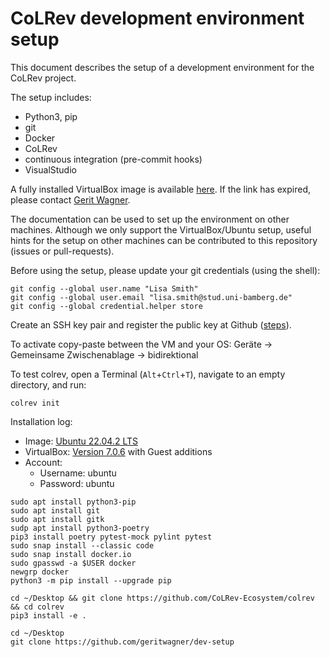 # CoLRev development environment setup

This document describes the setup of a development environment for the CoLRev project.

The setup includes:
- Python3, pip
- git
- Docker
- CoLRev
- continuous integration (pre-commit hooks)
- VisualStudio

A fully installed VirtualBox image is available [here](https://gigamove.rwth-aachen.de/de/download/9453143c22408f2757dfd9946ec2fe0a). If the link has expired, please contact [Gerit Wagner](mailto:gerit.wagner@uni-bamberg.de).

The documentation can be used to set up the environment on other machines.
Although we only support the VirtualBox/Ubuntu setup, useful hints for the setup on other machines can be contributed to this repository (issues or pull-requests).

Before using the setup, please update your git credentials (using the shell):

```
git config --global user.name "Lisa Smith"
git config --global user.email "lisa.smith@stud.uni-bamberg.de"
git config --global credential.helper store
```

Create an SSH key pair and register the public key at Github ([steps](https://docs.github.com/en/authentication/connecting-to-github-with-ssh/generating-a-new-ssh-key-and-adding-it-to-the-ssh-agent)).


To activate copy-paste between the VM and your OS: Geräte &rarr; Gemeinsame Zwischenablage &rarr; bidirektional


To test colrev, open a Terminal (``Alt``+``Ctrl``+``T``), navigate to an empty directory, and run:

```
colrev init
```

Installation log:

- Image: [Ubuntu 22.04.2 LTS](https://ubuntu.com/download/desktop/thank-you?version=22.04.2&architecture=amd64)
- VirtualBox: [Version 7.0.6](https://www.virtualbox.org/) with Guest additions
- Account: 
  - Username: ubuntu
  - Password: ubuntu

```
sudo apt install python3-pip
sudo apt install git
sudo apt install gitk
sudp apt install python3-poetry
pip3 install poetry pytest-mock pylint pytest
sudo snap install --classic code
sudo snap install docker.io
sudo gpasswd -a $USER docker
newgrp docker
python3 -m pip install --upgrade pip

cd ~/Desktop && git clone https://github.com/CoLRev-Ecosystem/colrev && cd colrev
pip3 install -e .

cd ~/Desktop
git clone https://github.com/geritwagner/dev-setup

```
